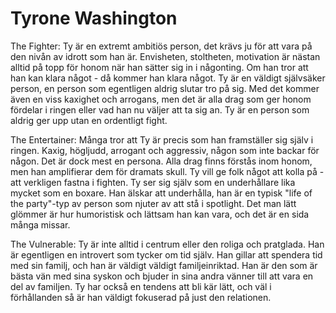 # Tyrone Washington

The Fighter: Ty är en extremt ambitiös person, det krävs ju för att vara på den nivån av idrott som han är. Envisheten, stoltheten, motivation är nästan alltid på topp för honom när han sätter sig in i någonting. Om han tror att han kan klara något - då kommer han klara något. Ty är en väldigt självsäker person, en person som egentligen aldrig slutar tro på sig. Med det kommer även en viss kaxighet och arrogans, men det är alla drag som ger honom fördelar i ringen eller vad han nu väljer att ta sig an. Ty är en person som aldrig ger upp utan en ordentligt fight.

The Entertainer: Många tror att Ty är precis som han framställer sig själv i ringen. Kaxig, högljudd, arrogant och aggressiv, någon som inte backar för någon. Det är dock mest en persona. Alla drag finns förstås inom honom, men han amplifierar dem för dramats skull. Ty vill ge folk något att kolla på - att verkligen fastna i fighten. Ty ser sig själv som en underhållare lika mycket som en boxare. Han älskar att underhålla, han är en typisk "life of the party"-typ av person som njuter av att stå i spotlight. Det man lätt glömmer är hur humoristisk och lättsam han kan vara, och det är en sida många missar.

The Vulnerable: Ty är inte alltid i centrum eller den roliga och pratglada. Han är egentligen en introvert som tycker om tid själv. Han gillar att spendera tid med sin familj, och han är väldigt väldigt familjeinriktad. Han är den som är bästa vän med sina syskon och bjuder in sina andra vänner till att vara en del av familjen. Ty har också en tendens att bli kär lätt, och väl i förhållanden så är han väldigt fokuserad på just den relationen.